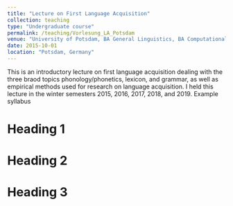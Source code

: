 ```yaml
---
title: "Lecture on First Language Acquisition"
collection: teaching
type: "Undergraduate course"
permalink: /teaching/Vorlesung_LA_Potsdam
venue: "University of Potsdam, BA General Linguistics, BA Computational Linguistics"
date: 2015-10-01
location: "Potsdam, Germany"
---
```


This is an introductory lecture on first language acquisition dealing with the three braod topics phonology/phonetics, lexicon, and grammar, as well as empirical methods used for research on language acquisition.
I held this lecture in the winter semesters 2015, 2016, 2017, 2018, and 2019.
Example syllabus

Heading 1
======

Heading 2
======

Heading 3
======
